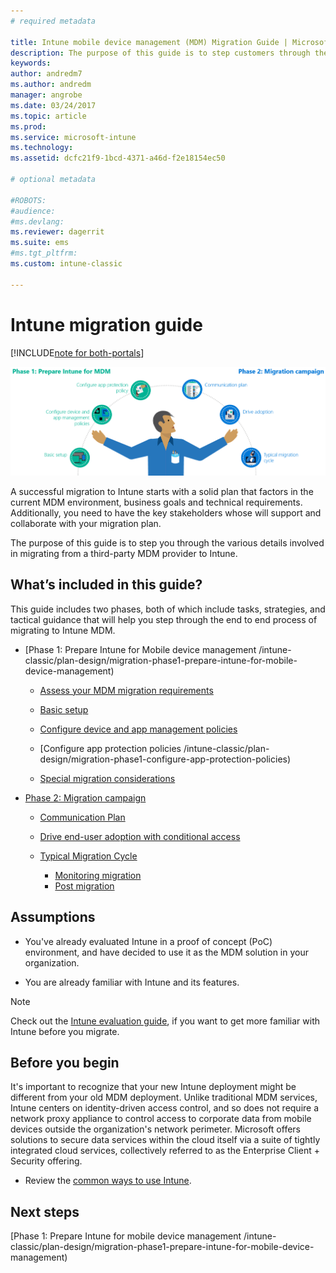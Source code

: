 ```yaml
---
# required metadata

title: Intune mobile device management (MDM) Migration Guide | Microsoft Docs
description: The purpose of this guide is to step customers through the various details involved in migrating from a third-party MDM provider to Microsoft Intune.
keywords:
author: andredm7
ms.author: andredm
manager: angrobe
ms.date: 03/24/2017
ms.topic: article
ms.prod:
ms.service: microsoft-intune
ms.technology:
ms.assetid: dcfc21f9-1bcd-4371-a46d-f2e18154ec50

# optional metadata

#ROBOTS:
#audience:
#ms.devlang:
ms.reviewer: dagerrit
ms.suite: ems
#ms.tgt_pltfrm:
ms.custom: intune-classic

---
```


# Intune migration guide

[!INCLUDE[note for both-portals](../includes/note-for-both-portals.md)]

![Intune MDM migration guide art](../media/MDM-migration-guide-art.PNG)

A successful migration to Intune starts with a solid plan that factors in the current MDM environment, business goals and technical requirements. Additionally, you need to have the key stakeholders whose will support and collaborate with your migration plan.

The purpose of this guide is to step you through the various details involved in migrating from a third-party MDM provider to Intune.

## What’s included in this guide?

This guide includes two phases, both of which include tasks, strategies, and tactical guidance that will help you step through the end to end process of migrating to Intune MDM.

-   [Phase 1: Prepare Intune for Mobile device management /intune-classic/plan-design/migration-phase1-prepare-intune-for-mobile-device-management)

    -   [Assess your MDM migration requirements](/intune-classic/plan-design/migration-phase1-prepare-intune-for-mobile-device-management#assess-mdm-requirements)

    -   [Basic setup](/intune-classic/plan-design/migration-phase1-basic-setup)

    -   [Configure device and app management policies](/intune-classic/plan-design/migration-phase1-configure-device-and-app-management-policies)

    -   [Configure app protection policies /intune-classic/plan-design/migration-phase1-configure-app-protection-policies)

    -   [Special migration considerations](/intune-classic/plan-design/migration-phase1-special-migration-considerations)

-   [Phase 2: Migration campaign](/intune-classic/plan-design/migration-phase2-migration-campaign)

    -   [Communication Plan](/intune-classic/plan-design/migration-phase2-communication-plan)

    -   [Drive end-user adoption with conditional access](/intune-classic/plan-design/migration-phase2-drive-end-user-adoption-with-conditional-access)
    
    -   [Typical Migration Cycle](/intune-classic/plan-design/migration-phase2-typical-migration-cycle)
	    -   [Monitoring migration](/intune-classic/plan-design/migration-phase2-typical-migration-cycle#monitoring-migration)
	    -   [Post migration](/intune-classic/plan-design/migration-phase2-typical-migration-cycle#post-migration)

## Assumptions

-   You've already evaluated Intune in a proof of concept (PoC) environment, and have decided to use it as the MDM solution in your organization.

-   You are already familiar with Intune and its features. 

> [!NOTE]
> Check out the [Intune evaluation guide](/intune-classic/understand-explore/sign-up-for-30-day-trial-microsoft-intune), if you want to get more familiar with Intune before you migrate.

## Before you begin

It's important to recognize that your new Intune deployment might be different from your old MDM deployment. Unlike traditional MDM services, Intune centers on identity-driven access control, and so does not require a network proxy appliance to control access to corporate data from mobile devices outside the organization's network perimeter. Microsoft offers solutions to secure data services within the cloud itself via a suite of tightly integrated cloud services, collectively referred to as the Enterprise Client + Security offering.

-   Review the [common ways to use Intune](/intune-classic/plan-design/migration-phase1-prepare-intune-for-mobile-device-management#assess-mdm-requirements).

## Next steps

[Phase 1: Prepare Intune for mobile device management /intune-classic/plan-design/migration-phase1-prepare-intune-for-mobile-device-management)
